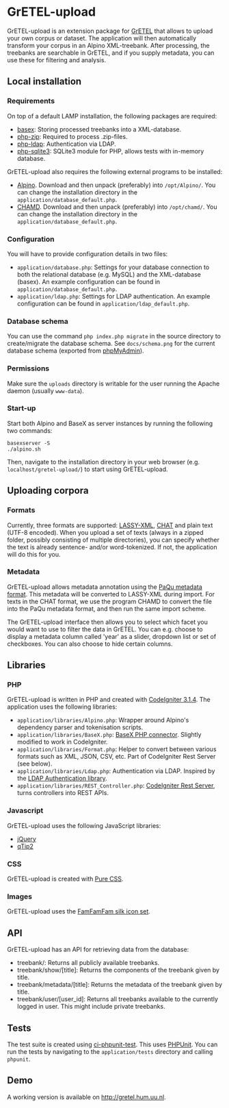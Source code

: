# GrETEL-upload

GrETEL-upload is an extension package for [GrETEL](http://gretel.ccl.kuleuven.be/gretel3/) that allows to upload your own corpus or dataset.
The application will then automatically transform your corpus in an Alpino XML-treebank. 
After processing, the treebanks are searchable in GrETEL, and if you supply metadata, you can use these for filtering and analysis.

## Local installation

### Requirements

On top of a default LAMP installation, the following packages are required:

* [basex](https://packages.debian.org/stable/basex): Storing processed treebanks into a XML-database.
* [php-zip](https://packages.debian.org/sid/php-zip): Required to process .zip-files.
* [php-ldap](https://packages.debian.org/sid/php-ldap): Authentication via LDAP.
* [php-sqlite3](https://packages.debian.org/sid/php-sqlite3): SQLite3 module for PHP, allows tests with in-memory database.

GrETEL-upload also requires the following external programs to be installed:

* [Alpino](http://www.let.rug.nl/vannoord/alp/Alpino/). Download and then unpack (preferably) into `/opt/Alpino/`. You can change the installation directory in the `application/database_default.php`.
* [CHAMD](https://github.com/JanOdijk/chamd). Download and then unpack (preferably) into `/opt/chamd/`. You can change the installation directory in the `application/database_default.php`.

### Configuration

You will have to provide configuration details in two files:

* `application/database.php`: Settings for your database connection to both the relational database (e.g. MySQL) and the XML-database (basex). An example configuration can be found in `application/database_default.php`.
* `application/ldap.php`: Settings for LDAP authentication. An example configuration can be found in `application/ldap_default.php`.

### Database schema

You can use the command `php index.php migrate` in the source directory to create/migrate the database schema.
See `docs/schema.png` for the current database schema (exported from [phpMyAdmin](https://www.phpmyadmin.net/)).

### Permissions

Make sure the `uploads` directory is writable for the user running the Apache daemon (usually `www-data`).

### Start-up

Start both Alpino and BaseX as server instances by running the following two commands:

	basexserver -S
	./alpino.sh

Then, navigate to the installation directory in your web browser (e.g. `localhost/gretel-upload/`) to start using GrETEL-upload.

## Uploading corpora

### Formats

Currently, three formats are supported: [LASSY-XML](https://www.let.rug.nl/vannoord/Lassy/), [CHAT](http://childes.talkbank.org/) and plain text (UTF-8 encoded).
When you upload a set of texts (always in a zipped folder, possibly consisting of multiple directories),
you can specify whether the text is already sentence- and/or word-tokenized.
If not, the application will do this for you.

### Metadata

GrETEL-upload allows metadata annotation using the [PaQu metadata format](http://zardoz.service.rug.nl:8067/info.html#cormeta).
This metadata will be converted to LASSY-XML during import.
For texts in the CHAT format, we use the program CHAMD to convert the file into the PaQu metadata format, and then run the same import scheme.

The GrETEL-upload interface then allows you to select which facet you would want to use to filter the data in GrETEL.
You can e.g. choose to display a metadata column called 'year' as a slider, dropdown list or set of checkboxes.
You can also choose to hide certain columns.

## Libraries

### PHP

GrETEL-upload is written in PHP and created with [CodeIgniter 3.1.4](https://www.codeigniter.com/).
The application uses the following libraries:

* `application/libraries/Alpino.php`: Wrapper around Alpino's dependency parser and tokenisation scripts.
* `application/libraries/BaseX.php`: [BaseX PHP connector](https://github.com/BaseXdb/basex/blob/master/basex-api/src/main/php/BaseXClient.php). Slightly modified to work in CodeIgniter.
* `application/libraries/Format.php`: Helper to convert between various formats such as XML, JSON, CSV, etc. Part of CodeIgniter Rest Server (see below).
* `application/libraries/Ldap.php`: Authentication via LDAP. Inspired by the [LDAP Authentication library](https://github.com/gwojtak/Auth_Ldap).
* `application/libraries/REST_Controller.php`: [CodeIgniter Rest Server](https://github.com/chriskacerguis/codeigniter-restserver), turns controllers into REST APIs. 

### Javascript

GrETEL-upload uses the following JavaScript libraries:

* [jQuery](https://jquery.com/)
* [qTip2](http://qtip2.com/)

### CSS

GrETEL-upload is created with [Pure CSS](http://purecss.io/).

### Images

GrETEL-upload uses the [FamFamFam silk icon set](http://www.famfamfam.com/). 

## API

GrETEL-upload has an API for retrieving data from the database:

* treebank/: Returns all publicly available treebanks.
* treebank/show/[title]: Returns the components of the treebank given by title.
* treebank/metadata/[title]: Returns the metadata of the treebank given by title.
* treebank/user/[user_id]: Returns all treebanks available to the currently logged in user. This might include private treebanks.

## Tests

The test suite is created using [ci-phpunit-test](https://github.com/kenjis/ci-phpunit-test).
This uses [PHPUnit](https://phpunit.de/).
You can run the tests by navigating to the `application/tests` directory and calling `phpunit`.

## Demo

A working version is available on http://gretel.hum.uu.nl.
